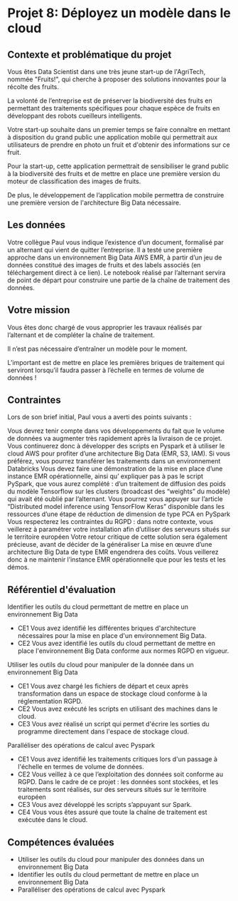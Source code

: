 <h1>Projet 8: Déployez un modèle dans le cloud</h1>

<h2>Contexte et problématique du projet</h2>

Vous êtes Data Scientist dans une très jeune start-up de l'AgriTech, nommée  "Fruits!", qui cherche à proposer des solutions innovantes pour la récolte des fruits.

La volonté de l’entreprise est de préserver la biodiversité des fruits en permettant des traitements spécifiques pour chaque espèce de fruits en développant des robots cueilleurs intelligents.

Votre start-up souhaite dans un premier temps se faire connaître en mettant à disposition du grand public une application mobile qui permettrait aux utilisateurs de prendre en photo un fruit et d'obtenir des informations sur ce fruit.

Pour la start-up, cette application permettrait de sensibiliser le grand public à la biodiversité des fruits et de mettre en place une première version du moteur de classification des images de fruits.

De plus, le développement de l’application mobile permettra de construire une première version de l'architecture Big Data nécessaire.

<h2>Les données</h2>

Votre collègue Paul vous indique l’existence d’un document, formalisé par un alternant qui vient de quitter l’entreprise. Il a testé une première approche dans un environnement Big Data AWS EMR, à partir d’un jeu de données constitué des images de fruits et des labels associés (en téléchargement direct à ce lien). Le notebook réalisé par l’alternant servira de point de départ pour construire une partie de la chaîne de traitement des données.

<h2>Votre mission</h2>

Vous êtes donc chargé de vous approprier les travaux réalisés par l’alternant et de compléter la chaîne de traitement.

Il n’est pas nécessaire d’entraîner un modèle pour le moment.

L’important est de mettre en place les premières briques de traitement qui serviront lorsqu’il faudra passer à l’échelle en termes de volume de données !

<h2>Contraintes</h2>

Lors de son brief initial, Paul vous a averti des points suivants :

Vous devrez tenir compte dans vos développements du fait que le volume de données va augmenter très rapidement après la livraison de ce projet. Vous continuerez donc à développer des scripts en Pyspark et à utiliser le cloud AWS pour profiter d’une architecture Big Data (EMR, S3, IAM). Si vous préférez, vous pourrez transférer les traitements dans un environnement Databricks
Vous devez faire une démonstration de la mise en place d’une instance EMR opérationnelle, ainsi qu’ expliquer pas à pas le script PySpark, que vous aurez complété : 
d’un traitement de diffusion des poids du modèle Tensorflow sur les clusters (broadcast des “weights” du modèle) qui avait été oublié par l’alternant. Vous pourrez vous appuyer sur l’article “Distributed model inference using TensorFlow Keras” disponible dans les ressources
d’une étape de réduction de dimension de type PCA en PySpark 
Vous respecterez les contraintes du RGPD : dans notre contexte, vous veillerez à paramétrer votre installation afin d’utiliser des serveurs situés sur le territoire européen 
Votre retour critique de cette solution sera également précieuse, avant de décider de la généraliser
La mise en œuvre d’une architecture Big Data de type EMR engendrera des coûts. Vous veillerez donc à ne maintenir l’instance EMR opérationnelle que pour les tests et les démos.

<h2>Référentiel d'évaluation</h2>

Identifier les outils du cloud permettant de mettre en place un environnement Big Data

- CE1 Vous avez identifié les différentes briques d'architecture nécessaires pour la mise en place d'un environnement Big Data.
- CE2 Vous avez identifié les outils du cloud permettant de mettre en place l'environnement Big Data conforme aux normes RGPD en vigueur. 

Utiliser les outils du cloud pour manipuler de la donnée dans un environnement Big Data

- CE1 Vous avez chargé les fichiers de départ et ceux après transformation dans un espace de stockage cloud conforme à la réglementation RGPD.
- CE2 Vous avez exécuté les scripts en utilisant des machines dans le cloud.
- CE3 Vous avez réalisé un script qui permet d'écrire les sorties du programme directement dans l'espace de stockage cloud.

Paralléliser des opérations de calcul avec Pyspark

- CE1 Vous avez identifié les traitements critiques lors d'un passage à l'échelle en termes de volume de données.
- CE2 Vous veillez à ce que l’exploitation des données soit conforme au RGPD. Dans le cadre de ce projet : 
les données sont stockées, et les traitements sont réalisés, sur des serveurs situés sur le territoire européen
- CE3 Vous avez développé les scripts s’appuyant sur Spark.
- CE4 Vous vous êtes assuré que toute la chaîne de traitement est exécutée dans le cloud.

<h2>Compétences évaluées</h2>

- Utiliser les outils du cloud pour manipuler des données dans un environnement Big Data
- Identifier les outils du cloud permettant de mettre en place un environnement Big Data
- Paralléliser des opérations de calcul avec Pyspark